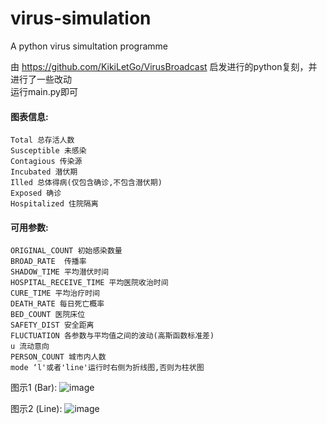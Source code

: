 # virus-simulation
  A python virus simultation programme  
  
由 https://github.com/KikiLetGo/VirusBroadcast 启发进行的python复刻，并进行了一些改动  
	运行main.py即可

#### 图表信息:  
	Total 总存活人数  
	Susceptible 未感染  
	Contagious 传染源  
	Incubated 潜伏期  
	Illed 总体得病(仅包含确诊,不包含潜伏期)  
	Exposed 确诊  
	Hospitalized 住院隔离  

#### 可用参数:  
	ORIGINAL_COUNT 初始感染数量  
	BROAD_RATE  传播率  
	SHADOW_TIME 平均潜伏时间  
	HOSPITAL_RECEIVE_TIME 平均医院收治时间  
	CURE_TIME 平均治疗时间  
	DEATH_RATE 每日死亡概率  
	BED_COUNT 医院床位  
	SAFETY_DIST 安全距离  
	FLUCTUATION 各参数与平均值之间的波动(高斯函数标准差)  
	u 流动意向  
	PERSON_COUNT 城市内人数  
	mode ‘l'或者'line'运行时右侧为折线图,否则为柱状图

图示1 (Bar):
![image](https://github.com/y1han/virus-simulation/raw/master/images/desc_bar.jpeg)  

图示2 (Line):
![image](https://github.com/y1han/virus-simulation/raw/master/images/desc_line.jpeg)
